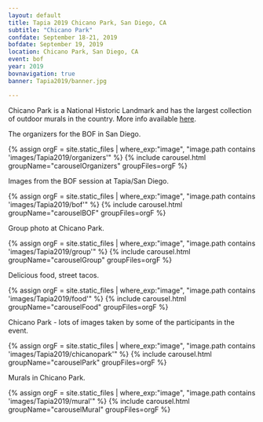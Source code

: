 ```yaml
---
layout: default
title: Tapia 2019 Chicano Park, San Diego, CA
subtitle: "Chicano Park"
confdate: September 18-21, 2019
bofdate: September 19, 2019
location: Chicano Park, San Diego, CA
event: bof
year: 2019
bovnavigation: true
banner: Tapia2019/banner.jpg

---
```


Chicano Park is a National Historic Landmark and has the largest collection of outdoor murals in the country. More info available [here](https://www.sandiego.org/articles/parks-gardens/chicano-park.aspx).

<div class="row">
    <div class="col-md-4">
      <p>The organizers for the BOF in San Diego.</p>
    </div>
    <div class="col-md-8">
    {% assign orgF = site.static_files | where_exp:"image", "image.path contains 'images/Tapia2019/organizers'"  %}
    {% include carousel.html groupName="carouselOrganizers" groupFiles=orgF %}
    </div>
</div>  <!-- row -->

<div class="row">
    <div class="col-md-4">
      <p>Images from the BOF session at Tapia/San Diego.</p>
    </div>
    <div class="col-md-8">
    {% assign orgF = site.static_files | where_exp:"image", "image.path contains 'images/Tapia2019/bof'"  %}
    {% include carousel.html groupName="carouselBOF" groupFiles=orgF %}
    </div>
</div>  <!-- row -->

<div class="row">
    <div class="col-md-4">
      <p>Group photo at Chicano Park.</p>
    </div>
    <div class="col-md-8">
    {% assign orgF = site.static_files | where_exp:"image", "image.path contains 'images/Tapia2019/group'"  %}
    {% include carousel.html groupName="carouselGroup" groupFiles=orgF %}
    </div>
</div>  <!-- row -->

<div class="row">
    <div class="col-md-4">
      <p>Delicious food, street tacos.</p>
    </div>
    <div class="col-md-8">
    {% assign orgF = site.static_files | where_exp:"image", "image.path contains 'images/Tapia2019/food'"  %}
    {% include carousel.html groupName="carouselFood" groupFiles=orgF %}
    </div>
</div>  <!-- row -->

<div class="row">
    <div class="col-md-4">
      <p>Chicano Park - lots of images taken by some of the participants in the
      event.</p>
    </div>
    <div class="col-md-8">
    {% assign orgF = site.static_files | where_exp:"image", "image.path contains 'images/Tapia2019/chicanopark'"  %}
    {% include carousel.html groupName="carouselPark" groupFiles=orgF %}
    </div>
</div>  <!-- row -->

<div class="row">
    <div class="col-md-4">
      <p>Murals in Chicano Park.</p>
    </div>
    <div class="col-md-8">
    {% assign orgF = site.static_files | where_exp:"image", "image.path contains 'images/Tapia2019/mural'"  %}
    {% include carousel.html groupName="carouselMural" groupFiles=orgF %}
    </div>
</div>  <!-- row -->
